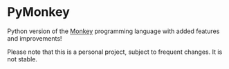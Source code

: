 # PyMonkey

Python version of the [Monkey](https://interpreterbook.com/#the-monkey-programming-language) programming language with added features and improvements!

Please note that this is a personal project, subject to frequent changes. It is not stable.
